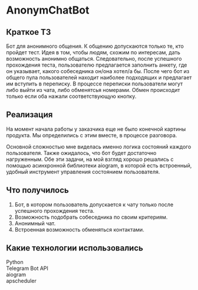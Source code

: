 # AnonymChatBot

<h2>Краткое ТЗ</h2>

Бот для анонимного общения. К общению допускаются только те, кто пройдет тест. Идея в том, чтобы людям, схожим по интересам, дать возможность анонимно общаться. Следовательно, после успешного прохождения теста, пользователю предлагается заполнить анкету, где он указывает, какого собеседника он/она хотел/а бы. После чего бот из общего пула пользователей находит наиболее подходящих и предлагает им вступить в переписку. В процессе переписки пользователи могут либо выйти из чата, либо обменятсья номерами. Обмен происходит только если оба нажали соответствующую кнопку. 

<h2>Реализация</h2>

На момент начала работы у заказчика еще не было конечной картины продукта. Мы определились с этим вместе, в процессе разговора. 

Основной сложностью мне виделась именно логика состояний каждого пользователя. Также ожидалось, что бот будет достаточно нагруженным.
Обе эти задачи, на мой взгляд хорошо решались с помощью асинхронной библиотеки aiogram, в которой есть встроенный, удобный инструмент управления состоянием пользователя.

<h2>Что получилось</h2>

1) Бот, в котором пользователь допускается к чату только после успешного прохождения теста. 
2) Возможность подобрать собеседника по своим критериям.
3) Анонимный чат.
4) Встроенная возможность обменяться контактами.

<h2>Какие технологии использовались</h2>

Python<br>
Telegram Bot API<br>
aiogram<br>
apscheduler<br>

